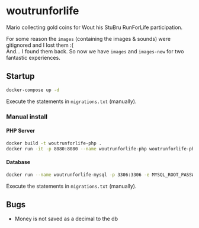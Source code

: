woutrunforlife
==============

Mario collecting gold coins for Wout his StuBru RunForLife participation.

For some reason the `images` (containing the images & sounds) were gitignored and I lost them :(  
And... I found them back. So now we have `images` and `images-new` for two fantastic experiences.


Startup
-------

```bash
docker-compose up -d
```

Execute the statements in `migrations.txt` (manually).


### Manual install

#### PHP Server

```bash
docker build -t woutrunforlife-php .
docker run -it -p 8080:8080 --name woutrunforlife-php woutrunforlife-php
```

#### Database

```bash
docker run --name woutrunforlife-mysql -p 3306:3306 -e MYSQL_ROOT_PASSWORD=my-secret-pw -d mysql:5.5.60
```

Execute the statements in `migrations.txt` (manually).

Bugs
----

- Money is not saved as a decimal to the db
